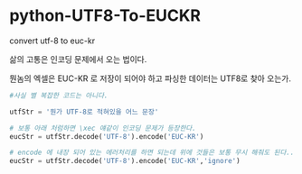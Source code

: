 # python-UTF8-To-EUCKR
convert utf-8 to euc-kr

삶의 고통은 인코딩 문제에서 오는 법이다.

뭔놈의 엑셀은 EUC-KR 로 저장이 되어야 하고 파싱한 데이터는 UTF8로 찾아 오는가.


```python
#사실 별 복잡한 코드는 아니다.

utfStr = '뭔가 UTF-8로 적혀있을 어느 문장'

# 보통 아래 처럼하면 \xec 얘같이 인코딩 문제가 등장한다.
eucStr = utfStr.decode('UTF-8').encode('EUC-KR')

# encode 에 내장 되어 있는 에러처리를 하면 되는데 위에 것들은 보통 무시 해줘도 된다..
eucStr = utfStr.decode('UTF-8').encode('EUC-KR','ignore')

```
